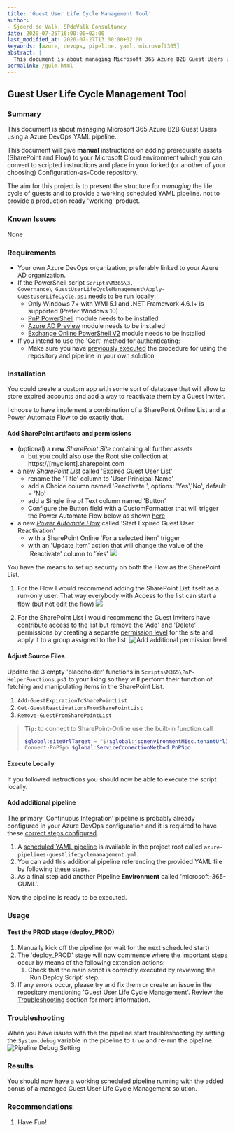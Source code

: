 ```yaml
---
title: 'Guest User Life Cycle Management Tool'
author:
- Sjoerd de Valk, SPdeValk Consultancy
date: 2020-07-25T16:00:00+02:00
last_modified_at: 2020-07-27T13:00:00+02:00
keywords: [azure, devops, pipeline, yaml, microsoft365]
abstract: |
  This document is about managing Microsoft 365 Azure B2B Guest Users using a Azure DevOps YAML pipeline.
permalink: /gulm.html
---
```

## Guest User Life Cycle Management Tool

### Summary

This document is about managing Microsoft 365 Azure B2B Guest Users using a Azure DevOps YAML pipeline.

This document will give **manual** instructions on adding prerequisite assets (SharePoint and Flow) to your Microsoft Cloud environment which you can convert to scripted instructions and place in your forked (or another of your choosing) Configuration-as-Code repository.

The aim for this project is to present the structure for *managing* the life cycle of guests and to provide a working scheduled YAML pipeline. not to provide a production ready 'working' product.

### Known Issues

None

### Requirements

* Your own Azure DevOps organization, preferably linked to your Azure AD organization.
* If the PowerShell script `Scripts\M365\3. Governance\_GuestUserLifeCycleManagement\Apply-GuestUserLifeCycle.ps1` needs to be run locally:
  * Only Windows 7+ with WMI 5.1 and .NET Framework 4.6.1+ is supported (Prefer Windows 10)
  * [PnP PowerShell](https://github.com/pnp/PnP-PowerShell#installation) module needs to be installed
  * [Azure AD Preview](https://www.powershellgallery.com/packages/AzureADPreview/2.0.2.105) module needs to be installed
  * [Exchange Online PowerShell V2](https://docs.microsoft.com/en-us/powershell/exchange/exchange-online-powershell-v2?view=exchange-ps#install-and-maintain-the-exchange-online-powershell-v2-module) module needs to be installed  
* If you intend to use the 'Cert' method for authenticating:
  * Make sure you have [previously executed](README.md#add-certificates-and-credentials) the procedure for using the repository and pipeline in your own solution

### Installation

You could create a custom app with some sort of database that will allow to store expired accounts and add a way to reactivate them by a Guest Inviter.

I choose to have implement a combination of a SharePoint Online List and a Power Automate Flow to do exactly that.

#### Add SharePoint artifacts and permissions

* (optional) a **new** *SharePoint Site* containing all further assets
  * but you could also use the Root site collection at https://[myclient].sharepoint.com
* a new *SharePoint List* called 'Expired Guest User List'
  * rename the 'Title' column to 'User Principal Name'
  * add a Choice column named 'Reactivate ', options: 'Yes','No', default = 'No'
  * add a Single line of Text column named 'Button'
  * Configure the Button field with a CustomFormatter that will trigger the Power Automate Flow below as shown [here](https://docs.microsoft.com/en-us/sharepoint/dev/declarative-customization/column-formatting#create-a-button-to-launch-a-flow)
* a new [*Power Automate Flow*](https://emea.flow.microsoft.com) called 'Start Expired Guest User Reactivation'
  * with a SharePoint Online 'For a selected item' trigger
  * with an 'Update Item' action that will change the value of the 'Reactivate' column to 'Yes'
  ![](assets/images/2020-07-25-14-44-22.png)

You have the means to set up security on both the Flow as the SharePoint List.

1. For the Flow I would recommend adding the SharePoint List itself as a run-only user. That way everybody with Access to the list can start a flow (but not edit the flow)
![](assets/images/2020-07-25-15-45-23.png)

1. For the SharePoint List I would recommend the Guest Inviters have contribute access to the list but remove the 'Add' and 'Delete' permissions by creating a separate [permission level](https://docs.microsoft.com/en-us/sharepoint/understanding-permission-levels) for the site and apply it to a group assigned to the list.
![Add additional permission level](assets/images/2020-07-25-15-36-58.png)

#### Adjust Source Files

Update the 3 empty 'placeholder' functions in `Scripts\M365\PnP-HelperFunctions.ps1` to your liking so they will perform their function of fetching and manipulating items in the SharePoint List.

1. `Add-GuestExpirationToSharePointList`
1. `Get-GuestReactivationsFromSharePointList`
1. `Remove-GuestFromSharePointList`

> **Tip:** to connect to SharePoint-Online use the built-in function call
>
> ```powershell
> $global:siteUrlTarget = "$($global:jsonenvironmentMisc.tenantUrl)/sites/[yoursite]"
> Connect-PnPSpo $global:ServiceConnectionMethod.PnPSpo
>
> ```

#### Execute Locally

If you followed instructions you should now be able to execute the script locally.

#### Add additional pipeline

The primary 'Continuous Integration' pipeline is probably already configured in your Azure DevOps configuration and it is required to have these [correct steps configured](README.md#adjust-azure-devops-settings).

1. A [scheduled YAML pipeline](https://docs.microsoft.com/en-us/azure/devops/pipelines/process/scheduled-triggers?view=azure-devops&tabs=yaml) is available in the project root called `azure-pipelines-guestlifecyclemanagement.yml`.
1. You can add this additional pipeline referencing the provided YAML file by following [these](https://sethreid.co.nz/using-multiple-yaml-build-definitions-azure-devops/) steps.
1. As a final step add another Pipeline **Environment** called 'microsoft-365-GUML'.

Now the pipeline is ready to be executed.

### Usage

#### Test the PROD stage (deploy_PROD)

1. Manually kick off the pipeline (or wait for the next scheduled start)
1. The 'deploy_PROD' stage will now commence where the important steps occur by means of the following extension actions:
    1. Check that the main script is correctly executed by reviewing the 'Run Deploy Script' step.
1. If any errors occur, please try and fix them or create an issue in the repository mentioning 'Guest User Life Cycle Management'. Review the [Troubleshooting](#troubleshooting) section for more information.

### Troubleshooting

When you have issues with the the pipeline start troubleshooting by setting the `System.debug` variable in the pipeline to `true` and re-run the pipeline.
![Pipeline Debug Setting](assets/images/2020-07-11-23-28-43.png)

### Results

You should now have a working scheduled pipeline running with the added bonus of a managed Guest User Life Cycle Management solution.

### Recommendations

1. Have Fun!

